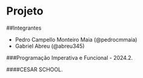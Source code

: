 # Projeto

##Integrantes
- Pedro Campello Monteiro Maia (@pedrocmmaia)
- Gabriel Abreu (@abreu345)

###Programação Imperativa e Funcional - 2024.2.

####CESAR SCHOOL.
